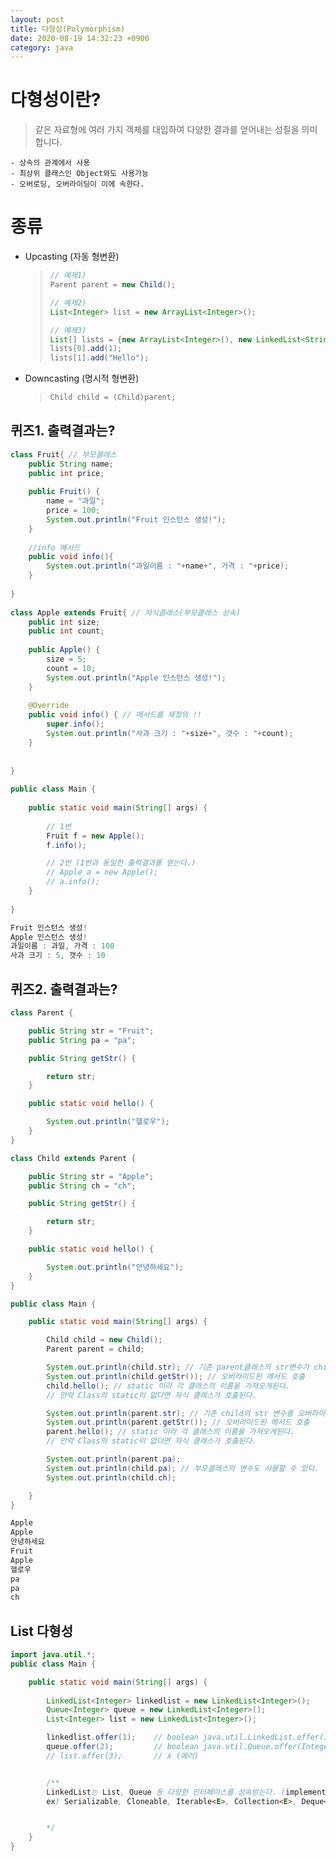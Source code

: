 ```yaml
---
layout: post
title: 다형성(Polymorphism)
date: 2020-08-19 14:32:23 +0900
category: java
---
```



# 다형성이란?
>같은 자료형에 여러 가지 객체를 대입하여 다양한 결과를 얻어내는 성질을 의미합니다.

    - 상속의 관계에서 사용
    - 최상위 클래스인 Object와도 사용가능
    - 오버로딩, 오버라이딩이 이에 속한다.

# 종류
- Upcasting (자동 형변환)
    > ```java
    > // 예제1)
    > Parent parent = new Child();
    >
    > // 예제2)
    > List<Integer> list = new ArrayList<Integer>();
    >
    > // 예제3)
    > List[] lists = {new ArrayList<Integer>(), new LinkedList<String>()};
    > lists[0].add(1);
    > lists[1].add("Hello");
    > ```
- Downcasting (명시적 형변환)
    > ```java
    > Child child = (Child)parent;
    > ```

## 퀴즈1. 출력결과는?
```java
class Fruit{ // 부모클래스
    public String name;
    public int price;
    
    public Fruit() {
    	name = "과일";
    	price = 100;
    	System.out.println("Fruit 인스턴스 생성!");
    }
    
    //info 메서드
    public void info(){
        System.out.println("과일이름 : "+name+", 가격 : "+price);
    }
    
}
 
class Apple extends Fruit{ // 자식클래스(부모클래스 상속) 
    public int size;
    public int count;
    
    public Apple() {
    	size = 5;
    	count = 10;
    	System.out.println("Apple 인스턴스 생성!");
    }
    
    @Override
    public void info() { // 메서드를 재정의 !!
        super.info();
        System.out.println("사과 크기 : "+size+", 갯수 : "+count);
    }
    
    
}
 
public class Main {
 
    public static void main(String[] args) {
    	
        // 1번
    	Fruit f = new Apple();
    	f.info();

        // 2번 (1번과 동일한 출력결과를 얻는다.)
        // Apple a = new Apple();
        // a.info();
    }
 
}
```
```java
Fruit 인스턴스 생성!
Apple 인스턴스 생성!
과일이름 : 과일, 가격 : 100
사과 크기 : 5, 갯수 : 10
```

## 퀴즈2. 출력결과는?
```java
class Parent {

    public String str = "Fruit";
    public String pa = "pa";

    public String getStr() {

        return str;
    }

    public static void hello() {

        System.out.println("헬로우");
    }
}

class Child extends Parent {

    public String str = "Apple";
    public String ch = "ch";

    public String getStr() {

        return str;
    }

    public static void hello() {

        System.out.println("안녕하세요");
    }
}

public class Main {

    public static void main(String[] args) {

        Child child = new Child();
        Parent parent = child;

        System.out.println(child.str); // 기존 parent클래스의 str변수가 child클래스에서 str변수를 새롭게 정의하였다.(즉, 부모 변수로부터 덮어씌움)
        System.out.println(child.getStr()); // 오버라이드된 메서드 호출
        child.hello(); // static 이라 각 클래스의 이름을 가져오게된다.
        // 만약 Class의 static이 없다면 자식 클래스가 호출된다.

        System.out.println(parent.str); // 기존 child의 str 변수를 오버라이드하는 것이 아니라 변수 자체로서 사용한다.(즉, 자기자신)
        System.out.println(parent.getStr()); // 오버라이드된 메서드 호출
        parent.hello(); // static 이라 각 클래스의 이름을 가져오게된다.
        // 만약 Class의 static이 없다면 자식 클래스가 호출된다.

        System.out.println(parent.pa);
        System.out.println(child.pa); // 부모클래스의 변수도 사용할 수 있다.
        System.out.println(child.ch);

    }
}
```
```java
Apple
Apple
안녕하세요
Fruit
Apple
헬로우
pa
pa
ch
```


## List 다형성
```java
import java.util.*;
public class Main {

    public static void main(String[] args) {
        
        LinkedList<Integer> linkedlist = new LinkedList<Integer>();
        Queue<Integer> queue = new LinkedList<Integer>();
        List<Integer> list = new LinkedList<Integer>();

        linkedlist.offer(1);    // boolean java.util.LinkedList.offer(Integer e)
        queue.offer(2);         // boolean java.util.Queue.offer(Integer e)
        // list.offer(3);       // x (에러)


        /**
        LinkedList는 List, Queue 등 다양한 인터페이스를 상속받는다. (implements)
        ex) Serializable, Cloneable, Iterable<E>, Collection<E>, Deque<E>, List<E>, Queue<E>


        */
    }
}

```